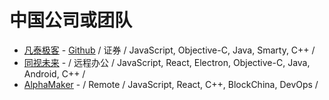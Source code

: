 # 中国公司或团队

- [凡泰极客](https://www.finogeeks.com/) - [Github](https://github.com/finogeeks) / 证券 /  JavaScript, Objective-C, Java, Smarty, C++ / 
- [同视未来](https://www.tosee.cn/) - / 远程办公 /  JavaScript, React, Electron, Objective-C, Java, Android, C++ / 
- [AlphaMaker](https://www.linkedin.cn/incareer/jobs/search?keywords=AlphaMaker) - / Remote / JavaScript, React, C++, BlockChina, DevOps /
